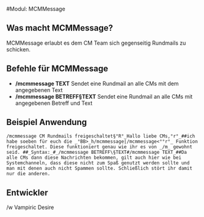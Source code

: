 #Modul: MCMMessage

## Was macht MCMMessage?
MCMMessage erlaubt es dem CM Team sich gegenseitig Rundmails zu schicken.

## Befehle für MCMMessage
* **/mcmmessage TEXT** Sendet eine Rundmail an alle CMs mit dem angegebenen Text
* **/mcmmessage BETREFF§TEXT** Sendet eine Rundmail an alle CMs mit angegebenen Betreff und Text

## Beispiel Anwendung
```
/mcmmessage CM Rundmails freigeschaltet§°R°_Hallo liebe CMs,°r°_##ich habe soeben für euch die _°BB>_h/mcmmessage|/mcmmessage<°°r°_ Funktion freigeschaltet. Diese funktioniert genau wie ihr es von _/m_ gewohnt seid. ##_Syntax:_#_/mcmmessage BETREFF\§TEXT#/mcmmessage TEXT_##Da alle CMs dann diese Nachrichten bekommen, gilt auch hier wie bei Systemchanneln, dass diese nicht zum Spaß genutzt werden sollte und man mit denen auch nicht Spammen sollte. Schließlich stört ihr damit nur die anderen.
```
    
## Entwickler
/w Vampiric Desire


